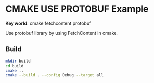 # CMAKE USE PROTOBUF Example

**Key world**: cmake fetchcontent protobuf

Use protobuf library by using FetchContent in cmake.

## Build

```bash
mkdir build
cd build
cmake ..
cmake --build . --config Debug --target all
```
